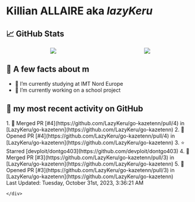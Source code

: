<body>
    <div class="header">
        <h1><b>Killian ALLAIRE</b> aka <i>lazyKeru</i></h1>
    </div>
    <div class="body">
        <div>
            <h2>📈 GitHub Stats</h2>
            <div style="display: flex; align-items: flex-start; justify-content:space-around;">
                <img src="https://github-readme-stats.vercel.app/api?username=LazyKeru&theme=graywhite&show_icons=true" />
                <img src="https://github-readme-stats.vercel.app/api/top-langs/?username=LazyKeru" />
            </div>
        </div>
        <div>
            <h2>📣 A few facts about m</h2>
            <ul>
                <li>🌱 I’m currently studying at IMT Nord Europe</li>
                <li>🔭 I’m currently working on a school project</li>
            </ul>
        </div>
        <div>
            <h2>🌱 my most recent activity on GitHub</h2>
            <div>
                <!--RECENT_ACTIVITY:start-->
1. 🎉 Merged PR [#4](https://github.com/LazyKeru/go-kazetenn/pull/4) in [LazyKeru/go-kazetenn](https://github.com/LazyKeru/go-kazetenn)
2. 💪 Opened PR [#4](https://github.com/LazyKeru/go-kazetenn/pull/4) in [LazyKeru/go-kazetenn](https://github.com/LazyKeru/go-kazetenn)
3. ⭐ Starred [devploit/dontgo403](https://github.com/devploit/dontgo403)
4. 🎉 Merged PR [#3](https://github.com/LazyKeru/go-kazetenn/pull/3) in [LazyKeru/go-kazetenn](https://github.com/LazyKeru/go-kazetenn)
5. 💪 Opened PR [#3](https://github.com/LazyKeru/go-kazetenn/pull/3) in [LazyKeru/go-kazetenn](https://github.com/LazyKeru/go-kazetenn)
                <!--RECENT_ACTIVITY:end-->
            </div>
            <div>
                <!--RECENT_ACTIVITY:last_update-->
Last Updated: Tuesday, October 31st, 2023, 3:36:21 AM
                <!--RECENT_ACTIVITY:last_update_end-->
            </div>
        </div>
    </div>
    <div class="footer">

    </div>
</body>

<!--
**LazyKeru/LazyKeru** is a ✨ _special_ ✨ repository because its `README.md` (this file) appears on your GitHub profile.

Here are some ideas to get you started:

- 🔭 I’m currently working on ...
- 🌱 I’m currently learning ...
- 👯 I’m looking to collaborate on ...
- 🤔 I’m looking for help with ...
- 💬 Ask me about ...
- 📫 How to reach me: ...
- 😄 Pronouns: ...
- ⚡ Fun fact: ...
-->
